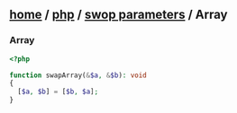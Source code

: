 [home][go-home] / [php][go-php] / [swop parameters][go-swap] / **Array**
---
### Array

```php
<?php

function swapArray(&$a, &$b): void
{
  [$a, $b] = [$b, $a];
}
    
```

[go-swap]: ./index.md
[go-php]: ../index.md
[go-home]: ../../index.md
